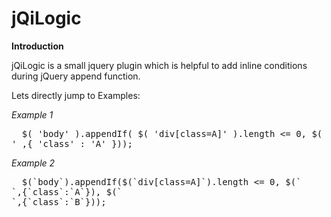 jQiLogic
========

**Introduction**

jQiLogic is a small jquery plugin which is helpful to add inline conditions during jQuery append function.

Lets directly jump to Examples:
  
*Example 1*
<pre>
  $( 'body' ).appendIf( $( 'div[class=A]' ).length <= 0, $( '<div>' ,{ 'class' : 'A' }));  
</pre>
  
*Example 2*
<pre>
  $(`body`).appendIf($(`div[class=A]`).length <= 0, $(`<div>`,{`class`:`A`}), $(`<div>`,{`class`:`B`}));  
</pre>